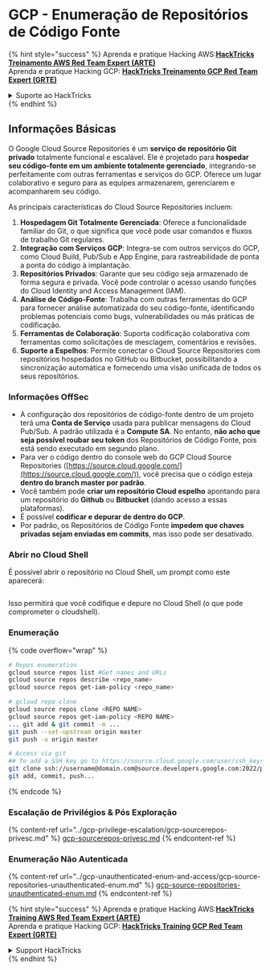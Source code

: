 # GCP - Enumeração de Repositórios de Código Fonte

{% hint style="success" %}
Aprenda e pratique Hacking AWS:<img src="../../../.gitbook/assets/image (1) (1) (1) (1).png" alt="" data-size="line">[**HackTricks Treinamento AWS Red Team Expert (ARTE)**](https://training.hacktricks.xyz/courses/arte)<img src="../../../.gitbook/assets/image (1) (1) (1) (1).png" alt="" data-size="line">\
Aprenda e pratique Hacking GCP: <img src="../../../.gitbook/assets/image (2) (1).png" alt="" data-size="line">[**HackTricks Treinamento GCP Red Team Expert (GRTE)**<img src="../../../.gitbook/assets/image (2) (1).png" alt="" data-size="line">](https://training.hacktricks.xyz/courses/grte)

<details>

<summary>Suporte ao HackTricks</summary>

* Confira os [**planos de assinatura**](https://github.com/sponsors/carlospolop)!
* **Junte-se ao** 💬 [**grupo do Discord**](https://discord.gg/hRep4RUj7f) ou ao [**grupo do telegram**](https://t.me/peass) ou **siga**-nos no **Twitter** 🐦 [**@hacktricks\_live**](https://twitter.com/hacktricks_live)**.**
* **Compartilhe truques de hacking enviando PRs para os repositórios do** [**HackTricks**](https://github.com/carlospolop/hacktricks) e [**HackTricks Cloud**](https://github.com/carlospolop/hacktricks-cloud).

</details>
{% endhint %}

## Informações Básicas <a href="#reviewing-cloud-git-repositories" id="reviewing-cloud-git-repositories"></a>

O Google Cloud Source Repositories é um **serviço de repositório Git privado** totalmente funcional e escalável. Ele é projetado para **hospedar seu código-fonte em um ambiente totalmente gerenciado**, integrando-se perfeitamente com outras ferramentas e serviços do GCP. Oferece um lugar colaborativo e seguro para as equipes armazenarem, gerenciarem e acompanharem seu código.

As principais características do Cloud Source Repositories incluem:

1. **Hospedagem Git Totalmente Gerenciada**: Oferece a funcionalidade familiar do Git, o que significa que você pode usar comandos e fluxos de trabalho Git regulares.
2. **Integração com Serviços GCP**: Integra-se com outros serviços do GCP, como Cloud Build, Pub/Sub e App Engine, para rastreabilidade de ponta a ponta do código à implantação.
3. **Repositórios Privados**: Garante que seu código seja armazenado de forma segura e privada. Você pode controlar o acesso usando funções do Cloud Identity and Access Management (IAM).
4. **Análise de Código-Fonte**: Trabalha com outras ferramentas do GCP para fornecer análise automatizada do seu código-fonte, identificando problemas potenciais como bugs, vulnerabilidades ou más práticas de codificação.
5. **Ferramentas de Colaboração**: Suporta codificação colaborativa com ferramentas como solicitações de mesclagem, comentários e revisões.
6. **Suporte a Espelhos**: Permite conectar o Cloud Source Repositories com repositórios hospedados no GitHub ou Bitbucket, possibilitando a sincronização automática e fornecendo uma visão unificada de todos os seus repositórios.

### Informações OffSec <a href="#reviewing-cloud-git-repositories" id="reviewing-cloud-git-repositories"></a>

* A configuração dos repositórios de código-fonte dentro de um projeto terá uma **Conta de Serviço** usada para publicar mensagens do Cloud Pub/Sub. A padrão utilizada é a **Compute SA**. No entanto, **não acho que seja possível roubar seu token** dos Repositórios de Código Fonte, pois está sendo executado em segundo plano.
* Para ver o código dentro do console web do GCP Cloud Source Repositories ([https://source.cloud.google.com/](https://source.cloud.google.com/)), você precisa que o código esteja **dentro do branch master por padrão**.
* Você também pode **criar um repositório Cloud espelho** apontando para um repositório do **Github** ou **Bitbucket** (dando acesso a essas plataformas).
* É possível **codificar e depurar de dentro do GCP**.
* Por padrão, os Repositórios de Código Fonte **impedem que chaves privadas sejam enviadas em commits**, mas isso pode ser desativado.

### Abrir no Cloud Shell

É possível abrir o repositório no Cloud Shell, um prompt como este aparecerá:

<figure><img src="../../../.gitbook/assets/image (325).png" alt=""><figcaption></figcaption></figure>

Isso permitirá que você codifique e depure no Cloud Shell (o que pode comprometer o cloudshell).

### Enumeração

{% code overflow="wrap" %}
```bash
# Repos enumeration
gcloud source repos list #Get names and URLs
gcloud source repos describe <repo_name>
gcloud source repos get-iam-policy <repo_name>

# gcloud repo clone
gcloud source repos clone <REPO NAME>
gcloud source repos get-iam-policy <REPO NAME>
... git add & git commit -m ...
git push --set-upstream origin master
git push -u origin master

# Access via git
## To add a SSH key go to https://source.cloud.google.com/user/ssh_keys (no gcloud command)
git clone ssh://username@domain.com@source.developers.google.com:2022/p/<proj-name>/r/<repo-name>
git add, commit, push...
```
{% endcode %}

### Escalação de Privilégios & Pós Exploração

{% content-ref url="../gcp-privilege-escalation/gcp-sourcerepos-privesc.md" %}
[gcp-sourcerepos-privesc.md](../gcp-privilege-escalation/gcp-sourcerepos-privesc.md)
{% endcontent-ref %}

### Enumeração Não Autenticada

{% content-ref url="../gcp-unauthenticated-enum-and-access/gcp-source-repositories-unauthenticated-enum.md" %}
[gcp-source-repositories-unauthenticated-enum.md](../gcp-unauthenticated-enum-and-access/gcp-source-repositories-unauthenticated-enum.md)
{% endcontent-ref %}

{% hint style="success" %}
Aprenda e pratique Hacking AWS:<img src="../../../.gitbook/assets/image (1) (1) (1) (1).png" alt="" data-size="line">[**HackTricks Training AWS Red Team Expert (ARTE)**](https://training.hacktricks.xyz/courses/arte)<img src="../../../.gitbook/assets/image (1) (1) (1) (1).png" alt="" data-size="line">\
Aprenda e pratique Hacking GCP: <img src="../../../.gitbook/assets/image (2) (1).png" alt="" data-size="line">[**HackTricks Training GCP Red Team Expert (GRTE)**<img src="../../../.gitbook/assets/image (2) (1).png" alt="" data-size="line">](https://training.hacktricks.xyz/courses/grte)

<details>

<summary>Support HackTricks</summary>

* Confira os [**planos de assinatura**](https://github.com/sponsors/carlospolop)!
* **Junte-se ao** 💬 [**grupo do Discord**](https://discord.gg/hRep4RUj7f) ou ao [**grupo do telegram**](https://t.me/peass) ou **siga**-nos no **Twitter** 🐦 [**@hacktricks\_live**](https://twitter.com/hacktricks_live)**.**
* **Compartilhe truques de hacking enviando PRs para os repositórios do** [**HackTricks**](https://github.com/carlospolop/hacktricks) e [**HackTricks Cloud**](https://github.com/carlospolop/hacktricks-cloud).

</details>
{% endhint %}
